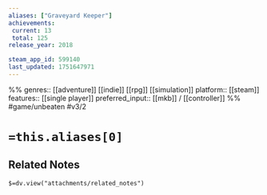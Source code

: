 ```yaml
---
aliases: ["Graveyard Keeper"]
achievements:
 current: 13
 total: 125
release_year: 2018

steam_app_id: 599140
last_updated: 1751647971
---
```

%%
genres:: [[adventure]] [[indie]] [[rpg]] [[simulation]]
platform:: [[steam]]
features:: [[single player]]
preferred_input:: [[mkb]] / [[controller]]
%%
#game/unbeaten
#v3/2

# `=this.aliases[0]`
## Related Notes
`$=dv.view("attachments/related_notes")`